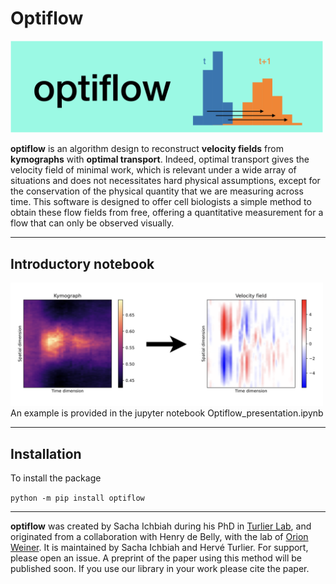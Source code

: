 # Optiflow
<img src="Images/optiflow_logo.png" alt="drawing" width="500"/>

**optiflow** is an algorithm design to reconstruct **velocity fields** from **kymographs** with **optimal transport**. Indeed, optimal transport gives the velocity field of minimal work, which is relevant under a wide array of situations and does not necessitates hard physical assumptions, except for the conservation of the physical quantity that we are measuring across time.
This software is designed to offer cell biologists a simple method to obtain these flow fields from free, offering a quantitative measurement for a flow that can only be observed visually.


---
## Introductory notebook
<img src="Images/optiflow_example.png" alt="drawing" width="500"/>
An example is provided in the jupyter notebook Optiflow_presentation.ipynb

---

## Installation
To install the package 

`python -m pip install optiflow`

---

**optiflow** was created by Sacha Ichbiah during his PhD in [Turlier Lab](https://www.turlierlab.com), and originated from a collaboration with Henry de Belly, with the lab of [Orion Weiner](https://weinerlab.com). It is maintained by Sacha Ichbiah and Hervé Turlier. For support, please open an issue.
A preprint of the paper using this method will be published soon. If you use our library in your work please cite the paper.




